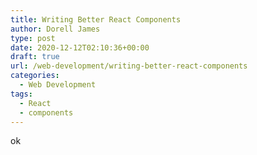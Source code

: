 ```yaml
---
title: Writing Better React Components
author: Dorell James
type: post
date: 2020-12-12T02:10:36+00:00
draft: true
url: /web-development/writing-better-react-components
categories:
  - Web Development
tags:
  - React
  - components
---
```


ok
